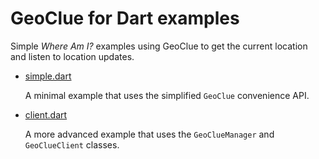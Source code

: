 # GeoClue for Dart examples

Simple _Where Am I?_ examples using GeoClue to get the current location and
listen to location updates.

- [simple.dart](https://github.com/jpnurmi/geoclue.dart/blob/main/example/simple.dart)

  A minimal example that uses the simplified `GeoClue` convenience API.

- [client.dart](https://github.com/jpnurmi/geoclue.dart/blob/main/example/example.dart)

  A more advanced example that uses the `GeoClueManager` and `GeoClueClient`
  classes.
